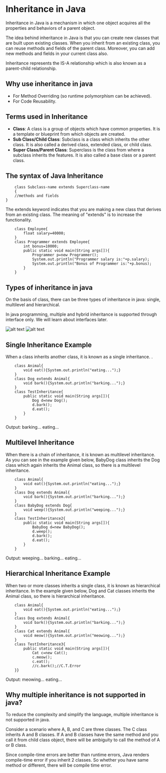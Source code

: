 # Inheritance in Java

Inheritance in Java is a mechanism in which one object acquires all the properties and behaviors of a parent object.

The idea behind inheritance in Java is that you can create new classes that are built upon existing classes. When you inherit from an existing class, you can reuse methods and fields of the parent class. Moreover, you can add new methods and fields in your current class also.

Inheritance represents the IS-A relationship which is also known as a parent-child relationship.

## Why use inheritance in java

- For Method Overriding (so runtime polymorphism can be achieved).
- For Code Reusability.

## Terms used in Inheritance

- **Class**: A class is a group of objects which have common properties. It is a template or blueprint from which objects are created.
- **Sub Class/Child Class**: Subclass is a class which inherits the other class. It is also called a derived class, extended class, or child class.
- **Super Class/Parent Class**: Superclass is the class from where a subclass inherits the features. It is also called a base class or a parent class.

## The syntax of Java Inheritance

        class Subclass-name extends Superclass-name
        {
        //methods and fields
    }

The extends keyword indicates that you are making a new class that derives from an existing class. The meaning of "extends" is to increase the functionality.

        class Employee{
            float salary=40000;
        }
        class Programmer extends Employee{
            int bonus=10000;
            public static void main(String args[]){
                Programmer p=new Programmer();
                System.out.println("Programmer salary is:"+p.salary);
                System.out.println("Bonus of Programmer is:"+p.bonus);
            }
        }

## Types of inheritance in java

On the basis of class, there can be three types of inheritance in java: single, multilevel and hierarchical.

In java programming, multiple and hybrid inheritance is supported through interface only. We will learn about interfaces later.

![alt text](/assets/typesofinheritance-1.png)
![alt text](/assets/multiple.jpg)

## Single Inheritance Example

When a class inherits another class, it is known as a single inheritance. .

        class Animal{
            void eat(){System.out.println("eating...");}
        }
        class Dog extends Animal{
            void bark(){System.out.println("barking...");}
        }
        class TestInheritance{
            public static void main(String args[]){
                Dog d=new Dog();
                d.bark();
                d.eat();
            }
        }

Output:
barking...
eating...

## Multilevel Inheritance

When there is a chain of inheritance, it is known as multilevel inheritance. As you can see in the example given below, BabyDog class inherits the Dog class which again inherits the Animal class, so there is a multilevel inheritance.

        class Animal{
            void eat(){System.out.println("eating...");}
        }
        class Dog extends Animal{
            void bark(){System.out.println("barking...");}
        }
        class BabyDog extends Dog{
            void weep(){System.out.println("weeping...");}
        }
        class TestInheritance2{
            public static void main(String args[]){
                BabyDog d=new BabyDog();
                d.weep();
                d.bark();
                d.eat();
            }
        }

Output:
weeping...
barking...
eating...

## Hierarchical Inheritance Example

When two or more classes inherits a single class, it is known as hierarchical inheritance. In the example given below, Dog and Cat classes inherits the Animal class, so there is hierarchical inheritance.

        class Animal{
            void eat(){System.out.println("eating...");}
        }
        class Dog extends Animal{
            void bark(){System.out.println("barking...");}
        }
        class Cat extends Animal{
            void meow(){System.out.println("meowing...");}
        }
        class TestInheritance3{
            public static void main(String args[]){
                Cat c=new Cat();
                c.meow();
                c.eat();
                //c.bark();//C.T.Error
        }}

Output:
meowing...
eating...

## Why multiple inheritance is not supported in java?

To reduce the complexity and simplify the language, multiple inheritance is not supported in java.

Consider a scenario where A, B, and C are three classes. The C class inherits A and B classes. If A and B classes have the same method and you call it from child class object, there will be ambiguity to call the method of A or B class.

Since compile-time errors are better than runtime errors, Java renders compile-time error if you inherit 2 classes. So whether you have same method or different, there will be compile time error.

